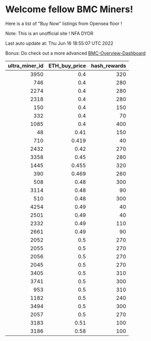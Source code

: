 # Welcome fellow BMC Miners!
Here is a list of "Buy Now" listings from Opensea floor !

Note: This is an unofficial site ! NFA DYOR

Last auto update at: Thu Jun 16 18:55:07 UTC 2022

Bonus: Do check out a more advanced [BMC-Overview-Dashboard](https://dune.com/defifunk/BMC-Overview-Dashboard)


|   ultra_miner_id |   ETH_buy_price |   hash_rewards |
|-----------------:|----------------:|---------------:|
|             3950 |           0.4   |            320 |
|              746 |           0.4   |            280 |
|             2274 |           0.4   |            280 |
|             2318 |           0.4   |            280 |
|              150 |           0.4   |            150 |
|              332 |           0.4   |             70 |
|             1085 |           0.4   |            400 |
|               48 |           0.41  |            150 |
|              710 |           0.419 |             40 |
|             2432 |           0.42  |            270 |
|             3358 |           0.45  |            280 |
|             1445 |           0.455 |            320 |
|              390 |           0.469 |            260 |
|              508 |           0.48  |            300 |
|             3114 |           0.48  |             90 |
|              510 |           0.48  |            300 |
|             4254 |           0.49  |             40 |
|             2501 |           0.49  |             40 |
|             2332 |           0.49  |            110 |
|             2661 |           0.49  |             90 |
|             2052 |           0.5   |            270 |
|             2055 |           0.5   |            270 |
|             2056 |           0.5   |            270 |
|             2045 |           0.5   |            270 |
|             3405 |           0.5   |            310 |
|             3741 |           0.5   |            300 |
|              953 |           0.5   |            310 |
|             1182 |           0.5   |            240 |
|             3494 |           0.5   |            300 |
|             2057 |           0.5   |            270 |
|             3183 |           0.51  |            100 |
|             3186 |           0.58  |            100 |